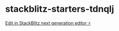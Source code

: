 # stackblitz-starters-tdnqlj

[Edit in StackBlitz next generation editor ⚡️](https://stackblitz.com/~/github.com/Emiakpor/stackblitz-starters-tdnqlj)